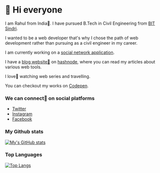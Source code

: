  # 👋 Hi everyone
 
I am Rahul from India🙂. I have pursued B.Tech in Civil Engineering from [BIT Sindri](https://www.bitsindri.ac.in/). 

I wanted to be a web developer that's why I chose the path of web development rather than pursuing as a civil engineer in my career.

I am currently working on a [social network application](https://github.com/Rahulbaran/Sakha).

I have a [blog website📝](https://rahulbaran.hashnode.dev/) on [hashnode](https://hashnode.com/), where you can read my articles about various web tools.

I love💛 watching web series and travelling.

 You can checkout my works on [Codepen](https://codepen.io/rahulbaran).

 
 
 
### We can connect🤝 on social platforms

*  [Twitter](https://twitter.com/Rahul9422dev)
*  [Instagram](https://www.instagram.com/rahulkumar109422/)
*  [Facebook](https://www.facebook.com/rahulkumar109422/)


### My Github stats
[![My's GitHub stats](https://github-readme-stats.vercel.app/api?username=rahulbaran&show_icons=true&theme=onedark)](https://github.com/rahulbaran/github-readme-stats)

### Top Languages
[![Top Langs](https://github-readme-stats.vercel.app/api/top-langs/?username=rahulbaran&layout=compact&langs_count=6&hide=c,C++)](https://github.com/anuraghazra/github-readme-stats)
